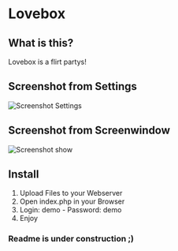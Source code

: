 # Lovebox
## What is this?
Lovebox is a flirt partys!

Screenshot from Settings
---------------------------------------
![Screenshot Settings](http://www.atworkz.de/_git/lovebox/index.png)

Screenshot from Screenwindow
---------------------------------------
![Screenshot show](http://www.atworkz.de/_git/lovebox/show.png)



## Install
1. Upload Files to your Webserver
2. Open index.php in your Browser
3. Login: demo - Password: demo
4. Enjoy

### Readme is under construction ;)

